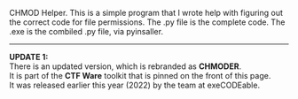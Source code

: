 CHMOD Helper.
This is a simple program that I wrote help with figuring out the correct code for file permissions.
The .py file is the complete code.
The .exe is the combiled .py file, via pyinsaller.

----------------------
<b>UPDATE 1:</b> 
<br>There is an updated version, which is rebranded as <b>CHMODER</b>.
<br>It is part of the <b>CTF Ware</b> toolkit that is pinned on the front of this page.
<br>It was released earlier this year (2022) by the team at exeCODEable.

